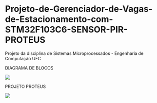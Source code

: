 # Projeto-de-Gerenciador-de-Vagas-de-Estacionamento-com-STM32F103C6-SENSOR-PIR-PROTEUS
Projeto da disciplina de Sistemas Microprocessados - Engenharia de Computação UFC

DIAGRAMA DE BLOCOS

<img src="https://raw.githubusercontent.com/joirneto/Projeto-de-Gerenciador-de-Vagas-de-Estacionamento-com-STM32F103C6-SENSOR-PIR-PROTEUS/main/images/Diagrama%20de%20Blocos.jpg">


PROJETO PROTEUS

<img src="https://github.com/joirneto/Projeto-de-Gerenciador-de-Vagas-de-Estacionamento-com-STM32F103C6-SENSOR-PIR-PROTEUS/blob/main/images/Projeto%20Proteus.jpg">



